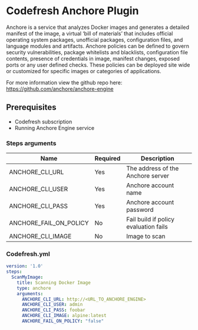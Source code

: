 # Codefresh Anchore Plugin

Anchore is a service that analyzes Docker images and generates a detailed manifest of the image, a virtual ‘bill of materials’ that includes official operating system packages, unofficial packages, configuration files, and language modules and artifacts. Anchore policies can be defined to govern security vulnerabilities, package whitelists and blacklists, configuration file contents, presence of credentials in image, manifest changes, exposed ports or any user defined checks. These policies can be deployed site wide or customized for specific images or categories of applications.

For more information view the github repo here: https://github.com/anchore/anchore-engine

## Prerequisites

- Codefresh subscription
- Running Anchore Engine service

### Steps arguments

Name|Required|Description
---|---|---
ANCHORE_CLI_URL|Yes|The address of the Anchore server
ANCHORE_CLI_USER|Yes|Anchore account name
ANCHORE_CLI_PASS|Yes|Anchore account password
ANCHORE_FAIL_ON_POLICY|No|Fail build if policy evaluation fails
ANCHORE_CLI_IMAGE|No|Image to scan

### Codefresh.yml

```yaml
version: '1.0'
steps:
  ScanMyImage:
    title: Scanning Docker Image
    type: anchore
    arguments:
      ANCHORE_CLI_URL: http://<URL_TO_ANCHORE_ENGINE>
      ANCHORE_CLI_USER: admin
      ANCHORE_CLI_PASS: foobar
      ANCHORE_CLI_IMAGE: alpine:latest
      ANCHORE_FAIL_ON_POLICY: "false"
```
